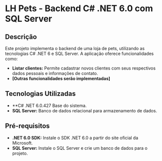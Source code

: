 # LH Pets - Backend C# .NET 6.0 com SQL Server

## Descrição
Este projeto implementa o backend de uma loja de pets, utilizando as tecnologias C# .NET 6 e SQL Server. A aplicação oferece funcionalidades como:

* **Listar clientes:** Permite cadastrar novos clientes com seus respectivos dados pessoais e informações de contato.
* **[Outras funcionalidades serão implementadas]**

## Tecnologias Utilizadas
* **C# .NET 6.0.427 Base do sistema.
* **SQL Server:** Banco de dados relacional para armazenamento de dados.


## Pré-requisitos
* **.NET 6.0 SDK:** Instale o SDK .NET 6.0 a partir do site oficial da Microsoft.
* **SQL Server:** Instale o SQL Server e crie um banco de dados para o projeto.
